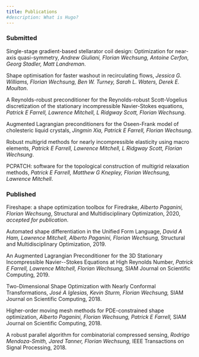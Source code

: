 ```yaml
---
title: Publications
#description: What is Hugo?
---
```


### Submitted

Single-stage gradient-based stellarator coil design: Optimization for near-axis quasi-symmetry, _Andrew Giuliani, Florian Wechsung, Antoine Cerfon, Georg Stadler, Matt Landreman_.

Shape optimisation for faster washout in recirculating flows, _Jessica G. Williams, Florian Wechsung, Ben W. Turney, Sarah L. Waters, Derek E. Moulton_.

A Reynolds-robust preconditioner for the Reynolds-robust Scott-Vogelius discretization of the stationary incompressible Navier-Stokes equations, _Patrick E Farrell, Lawrence Mitchell, L Ridgway Scott, Florian Wechsung_.

Augmented Lagrangian preconditioners for the Oseen-Frank model of cholesteric liquid crystals, _Jingmin Xia, Patrick E Farrell, Florian Wechsung_.

Robust multigrid methods for nearly incompressible elasticity using macro elements, _Patrick E Farrell, Lawrence Mitchell, L Ridgway Scott, Florian Wechsung_.

PCPATCH: software for the topological construction of multigrid relaxation methods, _Patrick E Farrell, Matthew G Knepley, Florian Wechsung, Lawrence Mitchell_.

### Published

Fireshape: a shape optimization toolbox for Firedrake, _Alberto Paganini, Florian Wechsung_, Structural and Multidisciplinary Optimization, 2020, *accepted for publication*.

Automated shape differentiation in the Unified Form Language, _David A Ham, Lawrence Mitchell, Alberto Paganini, Florian Wechsung,_ Structural and Multidisciplinary Optimization, 2019.

An Augmented Lagrangian Preconditioner for the 3D Stationary Incompressible Navier--Stokes Equations at High Reynolds Number, _Patrick E Farrell, Lawrence Mitchell, Florian Wechsung,_ SIAM Journal on Scientific Computing, 2019.

Two-Dimensional Shape Optimization with Nearly Conformal Transformations, _José A Iglesias, Kevin Sturm, Florian Wechsung,_ SIAM Journal on Scientific Computing, 2018.

Higher-order moving mesh methods for PDE-constrained shape optimization, _Alberto Paganini, Florian Wechsung, Patrick E Farrell,_ SIAM Journal on Scientific Computing, 2018.

A robust parallel algorithm for combinatorial compressed sensing, _Rodrigo Mendoza-Smith, Jared Tanner, Florian Wechsung,_ IEEE Transactions on Signal Processing, 2018.
